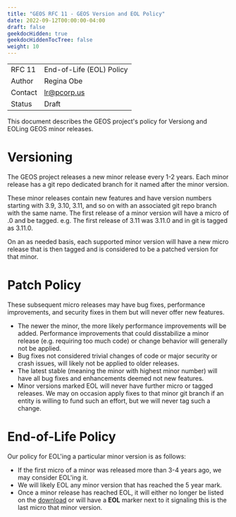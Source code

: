 ```yaml
---
title: "GEOS RFC 11 - GEOS Version and EOL Policy"
date: 2022-09-12T00:00:00-04:00
draft: false
geekdocHidden: true
geekdocHiddenTocTree: false
weight: 10
---
```


|         |                                 |
| :------ | ------------------------------- |
| RFC 11  | End-of-Life (EOL) Policy        |
| Author  | Regina Obe                      |
| Contact | lr@pcorp.us                     |
| Status  | Draft                           |

This document describes the GEOS project's policy for Versiong and EOLing GEOS minor releases.

# Versioning
The GEOS project releases a new minor release every 1-2 years.
Each minor release has a git repo dedicated branch for it named after the minor version.

These minor releases contain new features and have version numbers starting with
3.9, 3.10, 3.11, and so on with an associated git repo branch with the same name.
The first release of a minor version will have a micro of .0 and be tagged.
e.g. The first release of 3.11 was 3.11.0 and in git is tagged as 3.11.0.

On an as needed basis, each supported minor version will have a new micro release that is then tagged and is considered to be a patched version for that minor.

# Patch Policy
These subsequent micro releases may have bug fixes, performance improvements, and security fixes in them
but will never offer new features.

* The newer the minor, the more likely performance improvements will be added. Performance improvements that could disstabilize a minor release (e.g. requiring too much code) or change behavior will generally not be applied.
* Bug fixes not considered trivial changes of code or major security or crash issues, will likely not be applied to older releases.
* The latest stable (meaning the minor with highest minor number) will have all bug fixes and enhancements deemed not new features.
* Minor versions marked EOL will never have further micro or tagged releases. We may on occasion apply fixes to that minor git branch if an entity is willing to fund such an effort, but we will never tag such a change.

# End-of-Life Policy
Our policy for EOL'ing a particular minor version is as follows:

* If the first micro of a minor was released more than 3-4 years ago, we may consider EOL'ing it.
* We will likely EOL any minor version that has reached the 5 year mark.
* Once a minor release has reached EOL, it will either no longer be listed on the [download](/usage/download/) or will have a **EOL** marker next to it signaling this is the last micro that minor version.


